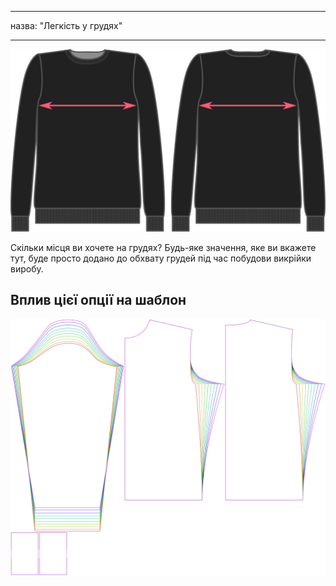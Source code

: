 - - -
назва: "Легкість у грудях"
- - -

![Легкість у грудях](chestease.svg)

Скільки місця ви хочете на грудях? Будь-яке значення, яке ви вкажете тут, буде просто додано до обхвату грудей під час побудови викрійки виробу.

## Вплив цієї опції на шаблон

![На цьому зображенні показано вплив цієї опції шляхом накладання декількох варіантів, які мають різне значення для цієї опції](sven_chestease_sample.svg "Вплив цієї опції на шаблон")

